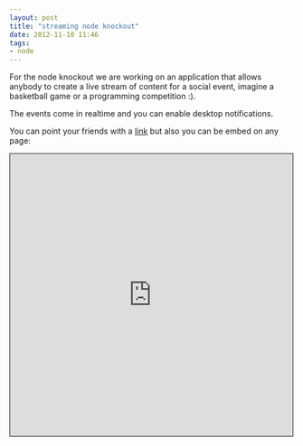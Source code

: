 ```yaml
---
layout: post
title: "streaming node knockout"
date: 2012-11-10 11:46
tags: 
- node
---
```


For the node knockout we are working on an application that allows anybody to create a live stream of content for a social event, imagine a basketball game or a programming competition :).

The events come in realtime and you can enable desktop notifications.

You can point your friends with a [link](http://jsarg.nko3.jit.su/streams/509e6645253e55b264000001) but also you can be embed on any page:

<iframe src="http://jsarg.nko3.jit.su/streams/509e6645253e55b264000001?embed=true" 
		style="height: 500px; width: 500px; border: 1px solid;"></iframe> 